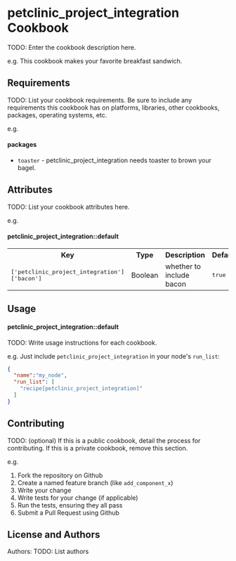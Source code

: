 petclinic_project_integration Cookbook
======================================
TODO: Enter the cookbook description here.

e.g.
This cookbook makes your favorite breakfast sandwich.

Requirements
------------
TODO: List your cookbook requirements. Be sure to include any requirements this cookbook has on platforms, libraries, other cookbooks, packages, operating systems, etc.

e.g.
#### packages
- `toaster` - petclinic_project_integration needs toaster to brown your bagel.

Attributes
----------
TODO: List your cookbook attributes here.

e.g.
#### petclinic_project_integration::default
<table>
  <tr>
    <th>Key</th>
    <th>Type</th>
    <th>Description</th>
    <th>Default</th>
  </tr>
  <tr>
    <td><tt>['petclinic_project_integration']['bacon']</tt></td>
    <td>Boolean</td>
    <td>whether to include bacon</td>
    <td><tt>true</tt></td>
  </tr>
</table>

Usage
-----
#### petclinic_project_integration::default
TODO: Write usage instructions for each cookbook.

e.g.
Just include `petclinic_project_integration` in your node's `run_list`:

```json
{
  "name":"my_node",
  "run_list": [
    "recipe[petclinic_project_integration]"
  ]
}
```

Contributing
------------
TODO: (optional) If this is a public cookbook, detail the process for contributing. If this is a private cookbook, remove this section.

e.g.
1. Fork the repository on Github
2. Create a named feature branch (like `add_component_x`)
3. Write your change
4. Write tests for your change (if applicable)
5. Run the tests, ensuring they all pass
6. Submit a Pull Request using Github

License and Authors
-------------------
Authors: TODO: List authors
